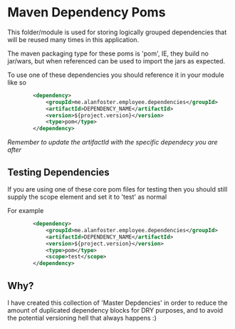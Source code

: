 Maven Dependency Poms
=====================

This folder/module is used for storing logically grouped dependencies that will be reused many times in this application.

The maven packaging type for these poms is 'pom', IE, they build no jar/wars, but when referenced can be used to import the jars as expected.

To use one of these dependencies you should reference it in your module like so

```xml
        <dependency>
            <groupId>me.alanfoster.employee.dependencies</groupId>
            <artifactId>DEPENDENCY_NAME</artifactId>
            <version>${project.version}</version>
            <type>pom</type>
        </dependency>
```

*Remember to update the artifactId with the specific dependecy you are after*

Testing Dependencies
--------------------

If you are using one of these core pom files for testing then you should still supply the scope element and set it to 'test' as normal

For example

```xml
        <dependency>
            <groupId>me.alanfoster.employee.dependencies</groupId>
            <artifactId>DEPENDENCY_NAME</artifactId>
            <version>${project.version}</version>
            <type>pom</type>
            <scope>test</scope>
        </dependency>
```

Why?
----

I have created this collection of 'Master Depdencies' in order to reduce the amount of duplicated dependency blocks for DRY purposes, and to avoid the potential versioning hell that always happens :)